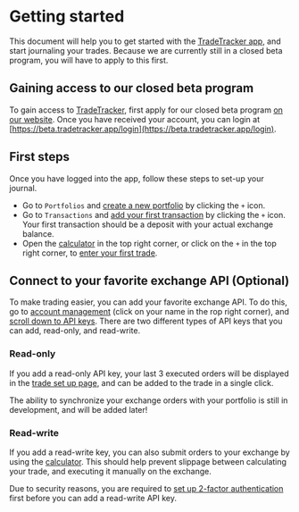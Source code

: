 # Getting started

This document will help you to get started with the [TradeTracker app](https://beta.tradetracker.app), and start journaling your trades.
Because we are currently still in a closed beta program, you will have to apply to this first.

## Gaining access to our closed beta program

To gain access to [TradeTracker](https://beta.tradetracker.app), first apply for our closed beta program [on our website](https://tradetracker.app).
Once you have received your account, you can login at [https://beta.tradetracker.app/login](https://beta.tradetracker.app/login).

## First steps

Once you have logged into the app, follow these steps to set-up your journal.

  * Go to `Portfolios` and [create a new portfolio](/portfolios) by clicking the `+` icon.
  * Go to `Transactions` and [add your first transaction](/transactions) by clicking the `+` icon. Your first transaction should be a deposit with your actual exchange balance.
  * Open the [calculator](/calculator) in the top right corner, or click on the `+` in the top right corner, to [enter your first trade](/trade-setup).
  
## Connect to your favorite exchange API (Optional)

To make trading easier, you can add your favorite exchange API. To do this, go to [account management](/account-management) (click on your name in the rop right corner), and [scroll down to API keys](/account-management#api-keys).
There are two different types of API keys that you can add, read-only, and read-write.

### Read-only 

If you add a read-only API key, your last 3 executed orders will be displayed in the [trade set up page](/trade-setup), and can be added to the trade in a single click.

The ability to synchronize your exchange orders with your portfolio is still in development, and will be added later!

### Read-write

If you add a read-write key, you can also submit orders to your exchange by using the [calculator](/calculator). This should help prevent slippage between calculating your trade, and executing it manually on the exchange. 

Due to security reasons, you are required to [set up 2-factor authentication](/account-management#two-factor-authentication) first before you can add a read-write API key.



